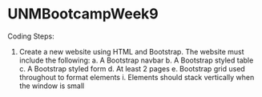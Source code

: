 ﻿# UNMBootcampWeek9

Coding Steps:
1.	Create a new website using HTML and Bootstrap. The website must include the following:
a.	A Bootstrap navbar
b.	A Bootstrap styled table
c.	A Bootstrap styled form
d.	At least 2 pages
e.	Bootstrap grid used throughout to format elements
i.	Elements should stack vertically when the window is small

